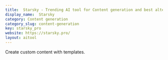 ```yaml
---
title:  Starsky - Trending AI tool for Content generation and best alternatives
display_name:  Starsky
category: Content generation
category_slug: content-generation
key: starsky_pro
website: https://starsky.pro/
layout: aitool
---
```


Create custom content with templates.
